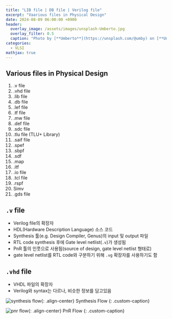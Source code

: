 ```yaml
---
title: "LIB file | DB file | Verilog file"
excerpt: "Vaarious files in Physical Design"
date: 2024-08-09 06:00:00 +0900
header:
  overlay_image: /assets/images/unsplash-Umberto.jpg
  overlay_filter: 0.5
  caption: "Photo by [**Umberto**](https://unsplash.com/@umby) on [**Unsplash**](https://unsplash.com/)"
categories:
  - VLSI
mathjax: true
---
```


## Various files in Physical Design

1) .v file
2) .vhd file
3) .lib file
4) .db file
5) .lef file
6) .tf file
7) .mw file
8) .def file
9) .sdc file
10) .tlu file (TLU+ Library)
11) .saif file
12) .spef
13) .sbpf
14) .sdf
15) .map
16) .itf
17) .io file
18) .tcl file
19) .rspf
20) Simv
21) .gds file

## `.v` file

- Verilog file의 확장자
- HDL(Hardware Description Language) 소스 코드
- Synthesis 툴(e.g. Design Compiler, Genus)의 input 및 output 파일
- RTL code synthesis 후에 Gate level netlist(`.v`)가 생성됨
- PnR 툴의 인풋으로 사용됨(source of design, gate level netlist 형태로)
- gate level netlist를 RTL code와 구분하기 위해 `.vg` 확장자를 사용하기도 함

## `.vhd` file

- VHDL 파일의 확장자
- Verilog와 syntax는 다르나, 비슷한 정보를 담고있음

![synthesis flow]({{site.baseurl}}/assets/images/2024-08-09-various-files-in-physical-design-01/synthesis-flow.png){: .align-center}
Synthesis Flow
{: .custom-caption}

![pnr flow]({{site.baseurl}}/assets/images/2024-08-09-various-files-in-physical-design-01/pnr-flow.png){: .align-center}
PnR Flow
{: .custom-caption}
